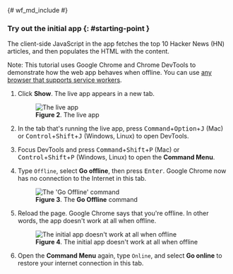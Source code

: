 {# wf_md_include #}
### Try out the initial app {: #starting-point }

The client-side JavaScript in the app fetches the top 10 Hacker News (HN)
articles, and then populates the HTML with the content.

Note: This tutorial uses Google Chrome and Chrome DevTools to demonstrate how
the web app behaves when offline. You can use [any browser that supports
service workers](http://caniuse.com/#search=service%20workers).

1. Click **Show**. The live app appears in a new tab.

     <figure>
       <img src="/web/tools/workbox/get-started/imgs/shared/live.png"
         alt="The live app"/>
       <figcaption>
         <b>Figure 2</b>. The live app
       </figcaption>
     </figure>

1. In the tab that's running the live app, press
   <kbd>Command</kbd>+<kbd>Option</kbd>+<kbd>J</kbd> (Mac) or
   <kbd>Control</kbd>+<kbd>Shift</kbd>+<kbd>J</kbd> (Windows, Linux) to
   open DevTools.
1. Focus DevTools and press <kbd>Command</kbd>+<kbd>Shift</kbd>+<kbd>P</kbd>
   (Mac) or <kbd>Control</kbd>+<kbd>Shift</kbd>+<kbd>P</kbd> (Windows, Linux)
   to open the **Command Menu**.
1. Type `Offline`, select **Go offline**, then press <kbd>Enter</kbd>. Google
   Chrome now has no connection to the Internet in this tab.

     <figure>
       <img src="/web/tools/workbox/get-started/imgs/shared/offline.png"
         alt="The 'Go Offline' command"/>
       <figcaption>
         <b>Figure 3</b>. The <b>Go Offline</b> command
       </figcaption>
     </figure>

1. Reload the page. Google Chrome says that you're offline. In other words,
   the app doesn't work at all when offline.

     <figure>
       <img src="/web/tools/workbox/get-started/imgs/shared/no-internet.png"
         alt="The initial app doesn't work at all when offline"/>
       <figcaption>
         <b>Figure 4</b>. The initial app doesn't work at all when offline
       </figcaption>
     </figure>

1. Open the **Command Menu** again, type `Online`, and select **Go online**
   to restore your internet connection in this tab.
